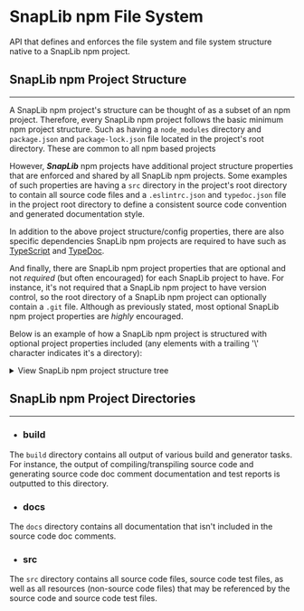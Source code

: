 # SnapLib npm File System

API that defines and enforces the file system and file system structure native
to a SnapLib npm project.

## SnapLib npm Project Structure

---

A SnapLib npm project's structure can be thought of as a subset of an npm
project. Therefore, every SnapLib npm project follows the basic minimum npm
project structure. Such as having a `node_modules` directory and `package.json`
and `package-lock.json` file located in the project's root directory. These are
common to all npm based projects

However, ***SnapLib*** npm projects have additional project structure properties
that are enforced and shared by all SnapLib npm projects. Some examples of such
properties are having a `src` directory in the project's root directory to
contain all source code files and a `.eslintrc.json` and `typedoc.json` file in
the project root directory to define a consistent source code convention and
generated documentation style.

In addition to the above project structure/config properties, there are also
specific dependencies SnapLib npm projects are required to have such as
[TypeScript][1] and [TypeDoc][2].

And finally, there are SnapLib npm project properties that are optional and not
*required* (but often encouraged) for each SnapLib project to have. For
instance, it's not required that a SnapLib npm project to have version control,
so the root directory of a SnapLib npm project can optionally contain a `.git`
file. Although as previously stated, most optional SnapLib npm project
properties are *highly* encouraged.

Below is an example of how a SnapLib npm project is structured with optional
project properties included (any elements with a trailing '\\' character
indicates it's a directory):

<details>
  <summary>View SnapLib npm project structure tree</summary>

```none
.
├──build -> generated from various build tasks. May not always be present.
│  ├──css
│  │  └──index.css
│  ├──docs
│  │  └──class_diagrams/
│  ├──html
│  │  └──index.html
│  ├──js
│  │  └──index.js
│  └──test
│     ├──assets\
│     ├──index.html
│     └──index.json
├──docs\
├──node_modules -> not showing full node_modules structure to reduce verbosity
│  ├──.bin\
│  ├──npm-fs
│  │  └──npm-fs.js
│  ├──typedoc\
│  ├──typescript\
│  ├──...
│  ├──...
├──src
│  ├──main
│  │  ├──html
│  │  │  └──index.html
│  │  ├──resources
│  │  │  └──img
│  │  │     └──mona_lisa.png
│  │  ├──scss
│  │  │  └──index.scss
│  │  └──ts
│  │     ├──index.ts
│  │     └──tsconfig.json
│  └──test
│     ├──resources\
│     └──ts
│        └──TestIndex.ts
├──.eslintrc.json
├──.git
├──.gitignore
├──LICENSE.txt
├──package.json
├──package-lock.json
├──README.md
└──typedoc.json
```

</details>

## SnapLib npm Project Directories

---

- ### build

The `build` directory contains all output of various build and generator tasks.
For instance, the output of compiling/transpiling source code and generating
source code doc comment documentation and test reports is outputted to this
directory.

- ### docs

The `docs` directory contains all documentation that isn't included in the
source code doc comments.

- ### src

The `src` directory contains all source code files, source code test files, as
well as all resources (non-source code files) that may be referenced by the
source code and source code test files.

[1]: https://www.npmjs.com/package/typescript "TypeScript"
[2]: https://www.npmjs.com/package/typedoc "TypeDoc"
